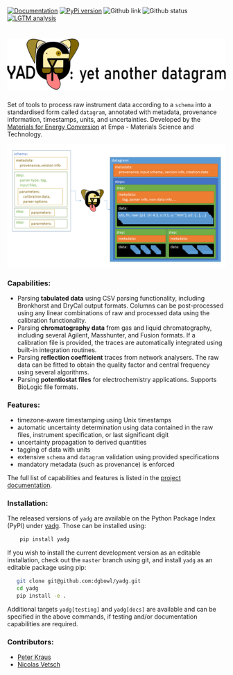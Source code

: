 [![Documentation](https://badgen.net/badge/docs/dgbowl.github.io/grey?icon=firefox)](https://dgbowl.github.io/yadg)
[![PyPi version](https://badgen.net/pypi/v/yadg/?icon=pypi)](https://pypi.org/project/yadg)
![Github link](https://badgen.net/github/tag/dgbowl/yadg/?icon=github)
![Github status](https://badgen.net/github/checks/dgbowl/yadg/?icon=github)
[![LGTM analysis](https://badgen.net/lgtm/grade/g/dgbowl/yadg/python/?logo=lgtm)](https://lgtm.com/projects/g/dgbowl/yadg/context:python)

# ![yet another datagram](./docs/source/images/yadg_banner.png)

Set of tools to process raw instrument data according to a `schema` into a standardised form called `datagram`, annotated with metadata, provenance information, timestamps, units, and uncertainties. Developed by the [Materials for Energy Conversion](https://www.empa.ch/web/s501) at Empa - Materials Science and Technology.

![schema to datagram with yadg](./docs/source/images/schema_yadg_datagram.png)

### Capabilities:
- Parsing **tabulated data** using CSV parsing functionality, including Bronkhorst and DryCal output formats. Columns can be post-processed using any linear combinations of raw and processed data using the calibration functionality.
- Parsing **chromatography data** from gas and liquid chromatography, including several Agilent, Masshunter, and Fusion formats. If a calibration file is provided, the traces are automatically integrated using built-in integration routines.
- Parsing **reflection coefficient** traces from network analysers. The raw data can be fitted to obtain the quality factor and central frequency using several algorithms.
- Parsing **potentiostat files** for electrochemistry applications. Supports BioLogic file formats.

### Features:
- timezone-aware timestamping using Unix timestamps
- automatic uncertainty determination using data contained in the raw files, instrument specification, or last significant digit
- uncertainty propagation to derived quantities
- tagging of data with units
- extensive `schema` and `datagram` validation using provided specifications
- mandatory metadata (such as provenance) is enforced

The full list of capabilities and features is listed in the [project documentation](http://dgbowl.github.io/yadg).

### Installation:
The released versions of `yadg` are available on the Python Package Index (PyPI) under [yadg](https://pypi.org/project/yadg). Those can be installed using:

```bash
    pip install yadg
```

If you wish to install the current development version as an editable installation, check out the `master` branch using git, and install `yadg` as an editable package using pip:

```bash
   git clone git@github.com:dgbowl/yadg.git
   cd yadg
   pip install -e .
```

Additional targets `yadg[testing]` and `yadg[docs]` are available and can be specified in the above commands, if testing and/or documentation capabilities are required.

### Contributors:
- [Peter Kraus](http://github.com/PeterKraus)
- [Nicolas Vetsch](http://github.com/vetschn)
